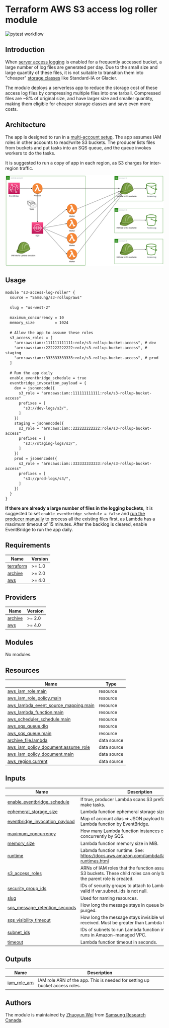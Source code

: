# Terraform AWS S3 access log roller module

![pytest workflow](https://github.com/Samsung/terraform-aws-s3-rollup/actions/workflows/pytest.yaml/badge.svg)

## Introduction

When [server access logging](https://docs.aws.amazon.com/AmazonS3/latest/userguide/ServerLogs.html) is enabled for a frequently accessed bucket, a large number of log files are generated per day. Due to the small size and large quantity of these files, it is not suitable to transition them into "cheaper" [storage classes](https://aws.amazon.com/s3/storage-classes/) like Standard-IA or Glacier.

The module deploys a serverless app to reduce the storage cost of these access log files by compressing multiple files into one tarball. Compressed files are ~8% of original size, and have larger size and smaller quantity, making them eligible for cheaper storage classes and save even more costs.

## Architecture

The app is designed to run in a [multi-account setup](https://docs.aws.amazon.com/whitepapers/latest/organizing-your-aws-environment/basic-organization.html). The app assumes IAM roles in other accounts to read/write S3 buckets. The producer lists files from buckets and put tasks into an SQS queue, and the queue invokes workers to do the tasks.

It is suggested to run a copy of app in each region, as S3 charges for inter-region traffic.

![architecture](https://raw.githubusercontent.com/Samsung/terraform-aws-s3-rollup/master/architecture.png)

## Usage

```hcl
module "s3-access-log-roller" {
  source = "Samsung/s3-rollup/aws"

  slug = "us-west-2"

  maximum_concurrency = 10
  memory_size         = 1024

  # Allow the app to assume these roles
  s3_access_roles = [
    "arn:aws:iam::111111111111:role/s3-rollup-bucket-access", # dev
    "arn:aws:iam::222222222222:role/s3-rollup-bucket-access", # staging
    "arn:aws:iam::333333333333:role/s3-rollup-bucket-access", # prod
  ]

  # Run the app daily
  enable_eventbridge_schedule = true
  eventbridge_invocation_payload = {
    dev = jsonencode({
      s3_role = "arn:aws:iam::111111111111:role/s3-rollup-bucket-access"
      prefixes = [
        "s3://dev-logs/s3/",
      ]
    })
    staging = jsonencode({
      s3_role = "arn:aws:iam::222222222222:role/s3-rollup-bucket-access"
      prefixes = [
        "s3://staging-logs/s3/",
      ]
    })
    prod = jsonencode({
      s3_role = "arn:aws:iam::333333333333:role/s3-rollup-bucket-access"
      prefixes = [
        "s3://prod-logs/s3/",
      ]
    })
  }
}
```

**If there are already a large number of files in the logging buckets**, it is suggested to set `enable_eventbridge_schedule = false` and [run the producer manually](./python/README.md) to process all the existing files first, as Lambda has a maximum timeout of 15 minutes. After the backlog is cleared, enable EventBridge to run the app daily.

<!-- BEGIN_TF_DOCS -->
## Requirements

| Name | Version |
|------|---------|
| <a name="requirement_terraform"></a> [terraform](#requirement\_terraform) | >= 1.0 |
| <a name="requirement_archive"></a> [archive](#requirement\_archive) | >= 2.0 |
| <a name="requirement_aws"></a> [aws](#requirement\_aws) | >= 4.0 |

## Providers

| Name | Version |
|------|---------|
| <a name="provider_archive"></a> [archive](#provider\_archive) | >= 2.0 |
| <a name="provider_aws"></a> [aws](#provider\_aws) | >= 4.0 |

## Modules

No modules.

## Resources

| Name | Type |
|------|------|
| [aws_iam_role.main](https://registry.terraform.io/providers/hashicorp/aws/latest/docs/resources/iam_role) | resource |
| [aws_iam_role_policy.main](https://registry.terraform.io/providers/hashicorp/aws/latest/docs/resources/iam_role_policy) | resource |
| [aws_lambda_event_source_mapping.main](https://registry.terraform.io/providers/hashicorp/aws/latest/docs/resources/lambda_event_source_mapping) | resource |
| [aws_lambda_function.main](https://registry.terraform.io/providers/hashicorp/aws/latest/docs/resources/lambda_function) | resource |
| [aws_scheduler_schedule.main](https://registry.terraform.io/providers/hashicorp/aws/latest/docs/resources/scheduler_schedule) | resource |
| [aws_sqs_queue.dlq](https://registry.terraform.io/providers/hashicorp/aws/latest/docs/resources/sqs_queue) | resource |
| [aws_sqs_queue.main](https://registry.terraform.io/providers/hashicorp/aws/latest/docs/resources/sqs_queue) | resource |
| [archive_file.lambda](https://registry.terraform.io/providers/hashicorp/archive/latest/docs/data-sources/file) | data source |
| [aws_iam_policy_document.assume_role](https://registry.terraform.io/providers/hashicorp/aws/latest/docs/data-sources/iam_policy_document) | data source |
| [aws_iam_policy_document.main](https://registry.terraform.io/providers/hashicorp/aws/latest/docs/data-sources/iam_policy_document) | data source |
| [aws_region.current](https://registry.terraform.io/providers/hashicorp/aws/latest/docs/data-sources/region) | data source |

## Inputs

| Name | Description | Type | Default | Required |
|------|-------------|------|---------|:--------:|
| <a name="input_enable_eventbridge_schedule"></a> [enable\_eventbridge\_schedule](#input\_enable\_eventbridge\_schedule) | If true, producer Lambda scans S3 prefixes every day to make tasks. | `bool` | `true` | no |
| <a name="input_ephemeral_storage_size"></a> [ephemeral\_storage\_size](#input\_ephemeral\_storage\_size) | Lambda function ephemeral storage size in MiB. | `number` | `10240` | no |
| <a name="input_eventbridge_invocation_payload"></a> [eventbridge\_invocation\_payload](#input\_eventbridge\_invocation\_payload) | Map of account alias => JSON payload to pass to Lambda function by EventBridge. | `map(string)` | `{}` | no |
| <a name="input_maximum_concurrency"></a> [maximum\_concurrency](#input\_maximum\_concurrency) | How many Lambda function instances can be launched concurrently by SQS. | `number` | `10` | no |
| <a name="input_memory_size"></a> [memory\_size](#input\_memory\_size) | Lambda function memory size in MiB. | `number` | `1024` | no |
| <a name="input_runtime"></a> [runtime](#input\_runtime) | Labmda function runtime. See: https://docs.aws.amazon.com/lambda/latest/dg/lambda-runtimes.html | `string` | `"python3.8"` | no |
| <a name="input_s3_access_roles"></a> [s3\_access\_roles](#input\_s3\_access\_roles) | ARNs of IAM roles that the function assume to read/write S3 buckets. These child roles can only be created after the parent role is created. | `list(string)` | n/a | yes |
| <a name="input_security_group_ids"></a> [security\_group\_ids](#input\_security\_group\_ids) | IDs of security groups to attach to Lambda function. Only valid if var.subnet\_ids is not null. | `list(string)` | `null` | no |
| <a name="input_slug"></a> [slug](#input\_slug) | Used for naming resources. | `string` | n/a | yes |
| <a name="input_sqs_message_retention_seconds"></a> [sqs\_message\_retention\_seconds](#input\_sqs\_message\_retention\_seconds) | How long the message stays in queue before being purged. | `number` | `1209600` | no |
| <a name="input_sqs_visibility_timeout"></a> [sqs\_visibility\_timeout](#input\_sqs\_visibility\_timeout) | How long the message stays invisible when it has been received. Must be greater than Lambda timeout. | `number` | `900` | no |
| <a name="input_subnet_ids"></a> [subnet\_ids](#input\_subnet\_ids) | IDs of subnets to run Lambda function in. If null, Lambda runs in Amazon-managed VPC. | `list(string)` | `null` | no |
| <a name="input_timeout"></a> [timeout](#input\_timeout) | Lambda function timeout in seconds. | `number` | `600` | no |

## Outputs

| Name | Description |
|------|-------------|
| <a name="output_iam_role_arn"></a> [iam\_role\_arn](#output\_iam\_role\_arn) | IAM role ARN of the app. This is needed for setting up bucket access roles. |
<!-- END_TF_DOCS -->

## Authors

The module is maintained by [Zhuoyun Wei](https://github.com/wzyboy) from [Samsung Research Canada](https://research.samsung.com/srca).

